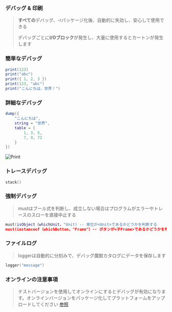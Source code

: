 ### デバッグ & 印刷

> **すべての**デバッグ、-rパッケージ化後、自動的に失効し、安心して使用できる
>
> デバッグごとに**I/Oブロック**が発生し、大量に使用するとカートンが発生します

### 簡単なデバッグ

```lua
print(123)
print("abc")
print({ 1, 2, 3 })
print(123, "abc")
print("こんにちは，世界！")
```

### 詳細なデバッグ

```lua
dump({
    "こんにちは",
    string = "世界",
    table = {
        1, 3, 5,
        7, 9, 72
    }
})
```

![Print](https://gitlab.com/h-document/singluar/-/raw/main/images/print.png)

### トレースデバッグ

```lua
stack()
```

### 強制デバッグ

> mustはブール式を判断し、成立しない場合はプログラムがエラーやトレースのスローを直接中止する

```lua
must(isObject（whichUnit，"Unit) -- 単位が<Unit>であるかどうかを判断する
must(instanceof（whichButton，"Frame"）-- ボタンが<子Frame>であるかどうかを判断する
```

### ファイルログ

> loggerは自動的に分刻みで、デバッグ魔獣カタログにデータを保存します

```lua
logger("message")
```

### オンラインの注意事項

> テストバージョンを使用してオンラインにするとデバッグが有効になります。オンラインバージョンをパッケージ化してプラットフォームをアップロードしてください [参照](https://singluar.hunzsig.org/?p=other&n=dz)
